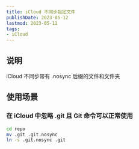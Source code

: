 ```yaml
---
title: iCloud 不同步指定文件
publishDate: 2023-05-12
lastmod: 2023-05-12
tags:
- iCloud
---
```


## 说明

iCloud 不同步带有 .nosync 后缀的文件和文件夹

## 使用场景

### 在 iCloud 中忽略 .git 且 Git 命令可以正常使用

```bash
cd repo
mv .git .git.nosync
ln -s .git.nosync .git
```
